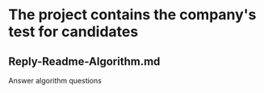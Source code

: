 # The project contains the company's test for candidates

## Reply-Readme-Algorithm.md

Answer algorithm questions
